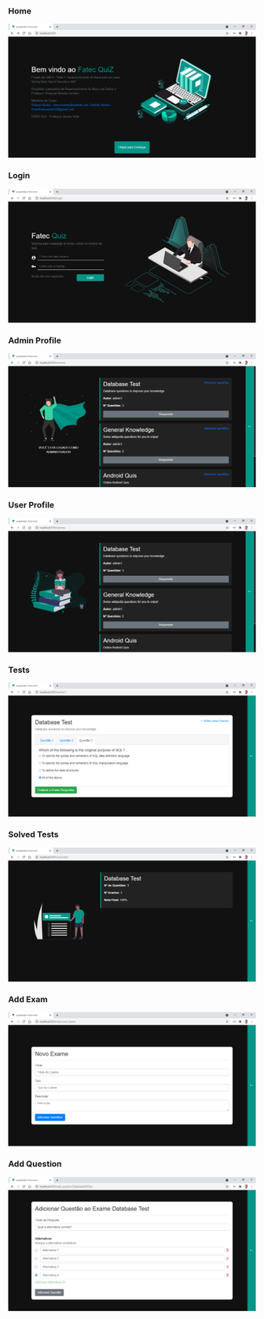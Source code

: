 ### Home

![](home.png)

### Login
![](login.png)

### Admin Profile
![](administrator.png)

### User Profile
![](user.png)

### Tests
![](test.png)

### Solved Tests
![](solved-test.png)

### Add Exam
![](add-exam.png)

### Add Question
![](add-question.png)